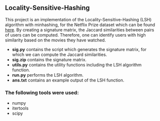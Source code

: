 ## Locality-Sensitive-Hashing

This project is an implementation of the Locality-Sensitive-Hashing (LSH) algorithm with minhashing, for the Netflix Prize dataset which can be found [here](https://surfdrive.surf.nl/files/index.php/s/WwZqzkkHxg6KLlL
). By creating a signature matrix, the Jaccard similarities between pairs of users can be computed. Therefore, one can identify users with high similarity based on the movies they have watched.

* **sig.py** contains the script which generates the signature matrix, for which we can compute the Jaccard similarities.
* **sig.zip** contains the signature matrix.
* **utils.py** contains the utility functions including the LSH algorithm function.
* **run.py** performs the LSH algorithm.
* **ans.txt** contains an example output of the LSH function.

### The following tools were used: 
 
* numpy 
* itertools
* scipy 